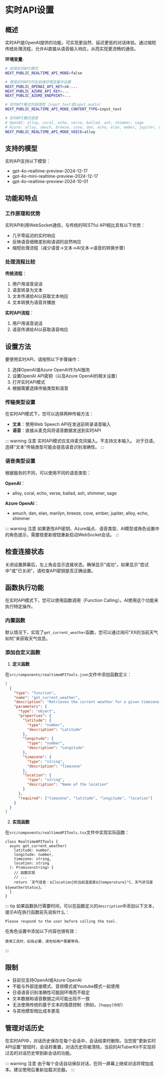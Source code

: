 # 实时API设置

## 概述

实时API是OpenAI提供的功能，可实现更自然、延迟更低的对话体验。通过缩短传统处理流程，允许AI直接从语音输入响应，从而实现更流畅的通信。

**环境变量**:

```bash
# 启用实时API模式
NEXT_PUBLIC_REALTIME_API_MODE=false

# 使用实时API时在前端环境变量中设置
NEXT_PUBLIC_OPENAI_API_KEY=sk-...
NEXT_PUBLIC_AZURE_API_KEY=...
NEXT_PUBLIC_AZURE_ENDPOINT=...

# 实时API模式内容类型（input_text或input_audio）
NEXT_PUBLIC_REALTIME_API_MODE_CONTENT_TYPE=input_text

# 实时API模式语音
# OpenAI: alloy, coral, echo, verse, ballad, ash, shimmer, sage
# Azure: alloy, amuch, breeze, cove, dan, echo, elan, ember, jupiter, marilyn, shimmer
NEXT_PUBLIC_REALTIME_API_MODE_VOICE=alloy
```

## 支持的模型

实时API支持以下模型：

- gpt-4o-realtime-preview-2024-12-17
- gpt-4o-mini-realtime-preview-2024-12-17
- gpt-4o-realtime-preview-2024-10-01

## 功能和特点

### 工作原理和优势

实时API利用WebSocket通信，与传统的RESTful API相比具有以下优势：

- 几乎零延迟的实时响应
- 反映语音细微差别和语调的自然响应
- 缩短处理流程（减少语音→文本→AI文本→语音的转换步骤）

### 处理流程比较

**传统流程**：

1. 用户用语音说话
2. 语音转录为文本
3. 文本传递给AI以获取文本响应
4. 文本转换为语音并播放

**实时API流程**：

1. 用户用语音说话
2. 语音传递给AI以获取语音响应

## 设置方法

要使用实时API，请按照以下步骤操作：

1. 选择OpenAI或Azure OpenAI作为AI服务
2. 设置OpenAI API密钥（以及Azure OpenAI的相关设置）
3. 打开实时API模式
4. 根据需要选择传输类型和语音

### 传输类型设置

在实时API模式下，您可以选择两种传输方法：

- **文本**：使用Web Speech API在发送前转录语音输入
- **语音**：直接从麦克风将语音数据发送到实时API

::: warning 注意
实时API模式仅支持麦克风输入。不支持文本输入。
对于日语，选择"文本"传输类型可能会提高语音识别准确性。
:::

### 语音类型设置

根据服务的不同，可以使用不同的语音类型：

**OpenAI**：

- alloy, coral, echo, verse, ballad, ash, shimmer, sage

**Azure OpenAI**：

- amuch, dan, elan, marilyn, breeze, cove, ember, jupiter, alloy, echo, shimmer

::: warning 注意
如果更改API密钥、Azure端点、语音类型、AI模型或角色设置中的角色提示，需要按更新按钮重新启动WebSocket会话。
:::

## 检查连接状态

关闭设置屏幕后，左上角会显示连接状态。确保显示"成功"。如果显示"尝试中"或"已关闭"，请检查API密钥是否正确设置。

## 函数执行功能

在实时API模式下，您可以使用函数调用（Function Calling）。AI使用这个功能来执行特定操作。

### 内置函数

默认情况下，实现了`get_current_weather`函数，您可以通过询问"XX的当前天气如何"来获取天气信息。

### 添加自定义函数

1. **定义函数**

在`src/components/realtimeAPITools.json`文件中添加函数定义：

```json
[
  {
    "type": "function",
    "name": "get_current_weather",
    "description": "Retrieves the current weather for a given timezone, latitude, longitude coordinate pair. Specify a label for the location.",
    "parameters": {
      "type": "object",
      "properties": {
        "latitude": {
          "type": "number",
          "description": "Latitude"
        },
        "longitude": {
          "type": "number",
          "description": "Longitude"
        },
        "timezone": {
          "type": "string",
          "description": "Timezone"
        },
        "location": {
          "type": "string",
          "description": "Name of the location"
        }
      },
      "required": ["timezone", "latitude", "longitude", "location"]
    }
  }
]
```

2. **实现函数**

在`src/components/realtimeAPITools.tsx`文件中实现实际函数：

```tsx
class RealtimeAPITools {
  async get_current_weather(
    latitude: number,
    longitude: number,
    timezone: string,
    location: string
  ): Promise<string> {
    // 函数实现
    // ...
    return `天气信息：${location}的当前温度是${temperature}°C，天气状况是${weatherStatus}。`
  }
}
```

::: tip
如果函数执行需要时间，可以在函数定义的`description`中添加以下文本，提示AI在执行函数前先说些什么：

```
Please respond to the user before calling the tool.
```

在角色设置中添加以下内容也很有效：

```
使用工具时，如有必要，请告知用户需要等待。
```

:::

## 限制

- 目前仅支持OpenAI或Azure OpenAI
- 不能与外部连接模式、音频模式或Youtube模式一起使用
- 日语语音识别准确性可能因环境而不稳定
- 文本数据和语音数据之间可能出现不一致
- 无法使用传统的基于文本的情感控制（例如，`[happy]你好`）
- 与其他模型相比成本更高

## 管理对话历史

在实时API中，对话历史保存在每个会话中，会话结束时删除。当您按"更新实时API设置"按钮时，会话将重置，对话历史将被清除。当前的AITuberKit不实现将过去的对话历史带到新会话的功能。

::: warning 注意
由于每个会话自动保存对话，在同一屏幕上继续对话将增加成本。建议使用后重新加载浏览器。
:::

